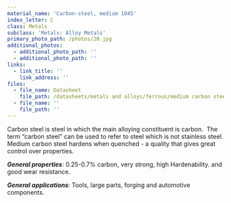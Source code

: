 ```yaml
---
material_name: 'Carbon-steel, medium 1045'
index_letter: C
class: Metals
subclass: 'Metals: Alloy Metals'
primary_photo_path: /photos/20.jpg
additional_photos:
  - additional_photo_path: ''
  - additional_photo_path: ''
links:
  - link_title: ''
    link_address: ''
files:
  - file_name: Datasheet
    file_path: /datasheets/metals and alloys/ferrous/medium carbon steel.pdf
  - file_name: ''
    file_path: ''
---
```


Carbon steel is steel in which the main alloying constituent is carbon. &nbsp;The term “carbon steel” can be used to refer to steel which is not stainless steel. Medium carbon steel hardens when quenched - a quality that gives great control over properties.

***General properties**:* 0.25-0.7% carbon, very strong, high Hardenability. and good wear resistance.

***General applications**:* Tools, large parts, forging and automotive components.